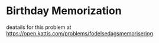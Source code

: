 # Birthday Memorization
 
deatails for this problem at https://open.kattis.com/problems/fodelsedagsmemorisering